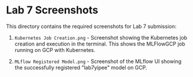 # Lab 7 Screenshots

This directory contains the required screenshots for Lab 7 submission:

1. `Kubernetes Job Creation.png` - Screenshot showing the Kubernetes job creation and execution in the terminal. This shows the MLFlowGCP job running on GCP with Kubernetes.

2. `MLflow Registered Model.png` - Screenshot of the MLflow UI showing the successfully registered "lab7yipee" model on GCP. 